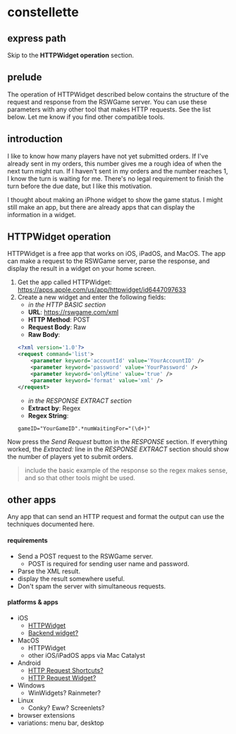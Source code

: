 # constellette

## express path
Skip to the **HTTPWidget operation** section.

## prelude

The operation of HTTPWidget described below contains the structure of the
request and response from the RSWGame server. You can use these parameters
with any other tool that makes HTTP requests. See the list below. Let me
know if you find other compatible tools.

## introduction
I like to know how many players have not yet submitted orders. If I've
already sent in my orders, this number gives me a rough idea of when the
next turn might run. If I haven't sent in my orders and the number
reaches 1, I know the turn is waiting for me. There's no legal requirement
to finish the turn before the due date, but I like this motivation.

I thought about making an iPhone widget to show the game status. I might
still make an app, but there are already apps that can display the information
in a widget.

## HTTPWidget operation

HTTPWidget is a free app that works on iOS, iPadOS, and MacOS. The app can make
a request to the RSWGame server, parse the response, and display
the result in a widget on your home screen.

1. Get the app called HTTPWidget: https://apps.apple.com/us/app/httpwidget/id6447097633
2. Create a new widget and enter the following fields:
    * *in the HTTP BASIC section*
    * **URL**: https://rswgame.com/xml
    * **HTTP Method**: POST
    * **Request Body**: Raw
    * **Raw Body**:
    ```xml
    <?xml version='1.0'?>
    <request command='list'>
        <parameter keyword='accountId' value='YourAccountID' />
        <parameter keyword='password' value='YourPassword' />
        <parameter keyword='onlyMine' value='true' />
        <parameter keyword='format' value='xml' />
    </request>
    ```
    * *in the RESPONSE EXTRACT section*
    * **Extract by**: Regex
    * **Regex String**:
    ```
    gameID="YourGameID".*numWaitingFor="(\d+)"
    ```

Now press the *Send Request* button in the *RESPONSE* section. If everything
worked, the *Extracted:* line in the *RESPONSE EXTRACT* section should
show the number of players yet to submit orders.

> include the basic example of the response so the regex makes sense,
and so that other tools might be used.

## other apps
Any app that can send an HTTP request
and format the output can use the techniques
documented here.

#### requirements
- Send a POST request to the RSWGame server.
	- POST is required for sending user name and password.
- Parse the XML result.
- display the result somewhere useful.
- Don't spam the server with simultaneous requests.

#### platforms & apps
- iOS
	- [HTTPWidget](https://apps.apple.com/us/app/httpwidget/id6447097633)
	- [Backend widget?](https://apps.apple.com/us/app/backend-widget-api-dashboard/id6444039978)
- MacOS
	- HTTPWidget
	- other iOS/iPadOS apps via Mac Catalyst
- Android
	- [HTTP Request Shortcuts?](https://play.google.com/store/apps/details?hl=en-US&id=ch.rmy.android.http_shortcuts)
	- [HTTP Request Widget?](https://play.google.com/store/apps/details?hl=en-US&id=com.idlegandalf.httprequestwidget)
- Windows
	- WinWidgets? Rainmeter?
- Linux
	- Conky? Eww? Screenlets?
- browser extensions
- variations: menu bar, desktop
